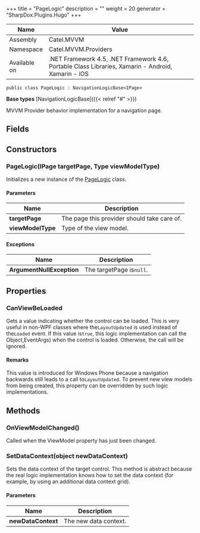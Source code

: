 

+++
title = "PageLogic" 
description = ""
weight = 20
generator = "SharpDox.Plugins.Hugo"
+++

Name|Value
---|---
Assembly|Catel.MVVM
Namespace|Catel.MVVM.Providers
Available on|.NET Framework 4.5, .NET Framework 4.6, Portable Class Libraries, Xamarin - Android, Xamarin - iOS

```
public class PageLogic : NavigationLogicBase<IPage>
```

**Base types**
[NavigationLogicBase]({{< relref "#" >}})

MVVM Provider behavior implementation for a navigation page.

## Fields

## Constructors

### PageLogic(IPage targetPage, Type viewModelType)

Initializes a new instance of the [PageLogic](#) class.

#### Parameters

Name|Description
---|---
**targetPage**|The page this provider should take care of.
**viewModelType**|Type of the view model.

#### Exceptions

Name|Description
---|---
**ArgumentNullException**|The targetPage is`null`.

## Properties

### CanViewBeLoaded

Gets a value indicating whether the control can be loaded. This is very useful in non-WPF classes where the`LayoutUpdated` is used instead of the`Loaded` event. If this value is`true`, this logic implementation can call the Object,EventArgs) when the control is loaded. Otherwise, the call will be ignored.

#### Remarks

This value is introduced for Windows Phone because a navigation backwards still leads to a call to`LayoutUpdated`. To prevent new view models from being created, this property can be overridden by such logic implementations.

## Methods

### OnViewModelChanged()

Called when the ViewModel property has just been changed.

### SetDataContext(object newDataContext)

Sets the data context of the target control. This method is abstract because the real logic implementation knows how to set the data context (for example, by using an additional data context grid).

#### Parameters

Name|Description
---|---
**newDataContext**|The new data context.

